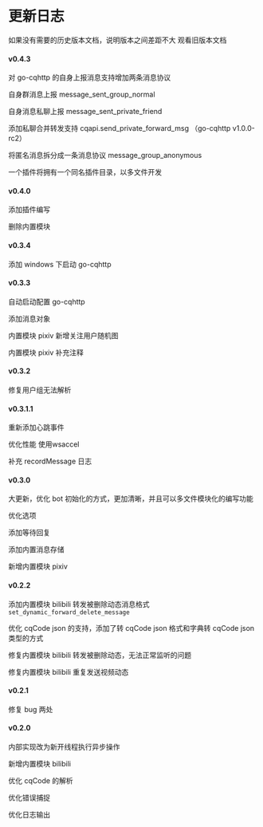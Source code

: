 # 更新日志

如果没有需要的历史版本文档，说明版本之间差距不大 观看旧版本文档

#### v0.4.3

对 go-cqhttp 的自身上报消息支持增加两条消息协议

自身群消息上报 message_sent_group_normal

自身消息私聊上报 message_sent_private_friend

添加私聊合并转发支持 cqapi.send_private_forward_msg （go-cqhttp v1.0.0-rc2）

将匿名消息拆分成一条消息协议 message_group_anonymous

一个插件将拥有一个同名插件目录，以多文件开发

#### v0.4.0

添加插件编写

删除内置模块

#### v0.3.4

添加 windows 下启动 go-cqhttp

#### v0.3.3

自动启动配置 go-cqhttp 

添加消息对象

内置模块 pixiv 新增关注用户随机图

内置模块 pixiv 补充注释

#### v0.3.2

修复用户组无法解析

#### v0.3.1.1

重新添加心跳事件

优化性能 使用wsaccel

补充 recordMessage 日志

#### v0.3.0

大更新，优化 bot 初始化的方式，更加清晰，并且可以多文件模块化的编写功能

优化选项

添加等待回复

添加内置消息存储

新增内置模块 pixiv

#### v0.2.2

添加内置模块 bilibili 转发被删除动态消息格式 `set_dynamic_forward_delete_message`

优化 cqCode json 的支持，添加了转 cqCode json 格式和字典转 cqCode json 类型的方式

修复内置模块 bilibili 转发被删除动态，无法正常监听的问题

修复内置模块 bilibili 重复发送视频动态

#### v0.2.1

修复 bug 两处

#### v0.2.0

内部实现改为新开线程执行异步操作

新增内置模块 bilibili

优化 cqCode 的解析

优化错误捕捉

优化日志输出